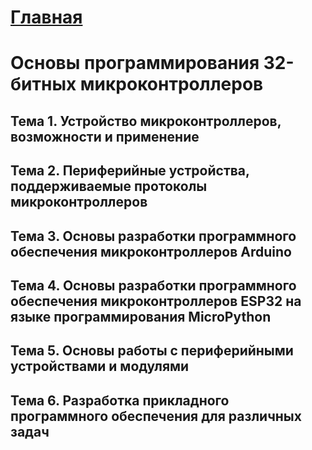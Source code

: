# [Главная](/Ilnur-Khudaibirdin)
# Основы программирования 32-битных микроконтроллеров

## Тема 1. Устройство микроконтроллеров, возможности и применение

## Тема 2. Периферийные устройства, поддерживаемые протоколы микроконтроллеров

## Тема 3. Основы разработки программного обеспечения микроконтроллеров Arduino

## Тема 4. Основы разработки программного обеспечения микроконтроллеров ESP32 на языке программирования MicroPython

## Тема 5. Основы работы с периферийными устройствами и модулями

## Тема 6. Разработка прикладного программного обеспечения для различных задач
